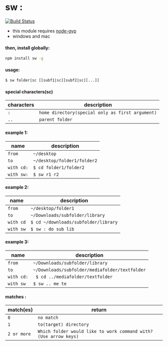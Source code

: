 
# sw :

[![Build Status](https://travis-ci.org/komondor/sw.svg?branch=master)](https://travis-ci.org/komondor/sw)


- this module requires [node-gyp](https://github.com/nodejs/node-gyp)
- windows and mac

#### then, install globally:

```bash
npm install sw -g
```

#### usage:

```bash
$ sw folder|sc [[subf1|sc][subf2|sc][...]]      
```

#### special characters(sc)

characters | description
---------- | ------------
`:`        | `home directory(special only as first argument)`
`..`       | `parent folder`


#### example 1:

 name | description
---------- | ------------
`from`        | `~/desktop`
`to`       | `~/desktop/folder1/folder2`
`with cd:` | `$ cd folder1/folder2`
`with sw:` | `$ sw r1 r2`



#### example 2:

 name | description
---------- | ------------
`from`        | `~/desktop/folder1`
`to`       | `~/Downloads/subfolder/library`
`with cd`      | `$ cd ~/downloads/subfolder/library`
`with sw`       | `$ sw : do sub lib`

#### example 3:

 name | description
---------- | ------------
`from`        | `~/Downloads/subfolder/library`
`to`       | `~/Downloads/subfolder/mediafolder/textfolder`
`with cd:` |  ` $ cd ../mediafolder/textfolder`
`with sw`  | `$ sw .. me te`



#### matches :


match(es) | return
---------- | ------------
`0`        | `no match`
`1`       | `to(target) directory`
`2 or more` | `Which folder would like to work command with? (Use arrow keys)`
